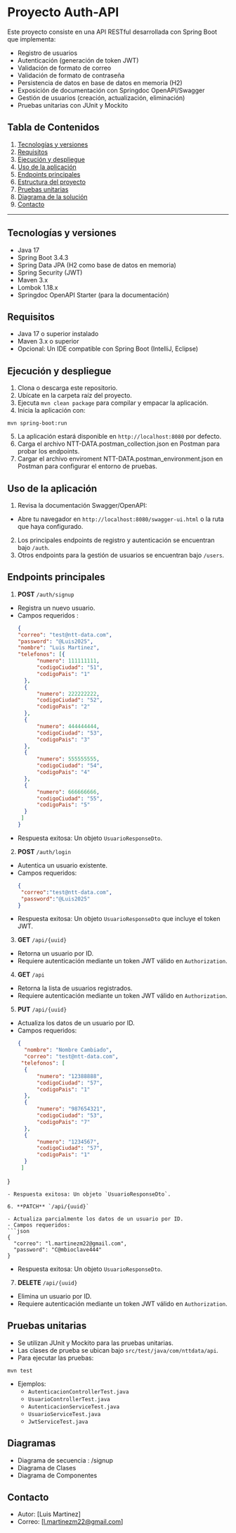 # Proyecto Auth-API

Este proyecto consiste en una API RESTful desarrollada con Spring Boot que implementa:

- Registro de usuarios
- Autenticación (generación de token JWT)
- Validación de formato de correo
- Validación de formato de contraseña
- Persistencia de datos en base de datos en memoria (H2)
- Exposición de documentación con Springdoc OpenAPI/Swagger
- Gestión de usuarios (creación, actualización, eliminación)
- Pruebas unitarias con JUnit y Mockito

## Tabla de Contenidos

1. [Tecnologías y versiones](#tecnologías-y-versiones)
2. [Requisitos](#requisitos)
3. [Ejecución y despliegue](#ejecución-y-despliegue)
4. [Uso de la aplicación](#uso-de-la-aplicación)
5. [Endpoints principales](#endpoints-principales)
6. [Estructura del proyecto](#estructura-del-proyecto)
7. [Pruebas unitarias](#pruebas-unitarias)
8. [Diagrama de la solución](#diagrama-de-la-solución)
9. [Contacto](#contacto)

---

## Tecnologías y versiones

- Java 17
- Spring Boot 3.4.3
- Spring Data JPA (H2 como base de datos en memoria)
- Spring Security (JWT)
- Maven 3.x
- Lombok 1.18.x
- Springdoc OpenAPI Starter (para la documentación)

## Requisitos

- Java 17 o superior instalado
- Maven 3.x o superior
- Opcional: Un IDE compatible con Spring Boot (IntelliJ, Eclipse)

## Ejecución y despliegue

1. Clona o descarga este repositorio.
2. Ubícate en la carpeta raíz del proyecto.
3. Ejecuta `mvn clean package` para compilar y empacar la aplicación.
4. Inicia la aplicación con:

`mvn spring-boot:run`

5. La aplicación estará disponible en `http://localhost:8080` por defecto.
6. Carga el archivo NTT-DATA.postman_collection.json en Postman para probar los endpoints.
7. Cargar el archivo enviroment NTT-DATA.postman_environment.json en Postman para configurar el entorno de pruebas.


## Uso de la aplicación

1. Revisa la documentación Swagger/OpenAPI:

- Abre tu navegador en `http://localhost:8080/swagger-ui.html` o la ruta que haya configurado.

2. Los principales endpoints de registro y autenticación se encuentran bajo `/auth`.
3. Otros endpoints para la gestión de usuarios se encuentran bajo `/users`.


## Endpoints principales

1. **POST** `/auth/signup`

- Registra un nuevo usuario.
- Campos requeridos :
  ```json
  {
  "correo": "test@ntt-data.com",
  "password": "@Luis2025",
  "nombre": "Luis Martinez",
  "telefonos": [{
        "numero": 111111111,
        "codigoCiudad": "51",
        "codigoPais": "1"
    },
    {
        "numero": 222222222,
        "codigoCiudad": "52",
        "codigoPais": "2"
    },
    {
        "numero": 444444444,
        "codigoCiudad": "53",
        "codigoPais": "3"
    },
    {
        "numero": 555555555,
        "codigoCiudad": "54",
        "codigoPais": "4"
    },
    {
        "numero": 666666666,
        "codigoCiudad": "55",
        "codigoPais": "5"
    }
   ]
  }

  ```
- Respuesta exitosa: Un objeto `UsuarioResponseDto`.

2. **POST** `/auth/login`

- Autentica un usuario existente.
- Campos requeridos:
  ```json
  {
   "correo":"test@ntt-data.com",
   "password":"@Luis2025"
  }
  ```
- Respuesta exitosa: Un objeto `UsuarioResponseDto` que incluye el token JWT.

3. **GET** `/api/{uuid}`

- Retorna un usuario por ID.
- Requiere autenticación mediante un token JWT válido en `Authorization`.

4. **GET** `/api`

- Retorna la lista de usuarios registrados.
- Requiere autenticación mediante un token JWT válido en `Authorization`.

5. **PUT** `/api/{uuid}`

- Actualiza los datos de un usuario por ID.
- Campos requeridos:
  ```json
  {
    "nombre": "Nombre Cambiado",
    "correo": "test@ntt-data.com",
   "telefonos": [
    {
        "numero": "12388888",
        "codigoCiudad": "57",
        "codigoPais": "1"
    },
    {
        "numero": "987654321",
        "codigoCiudad": "53",
        "codigoPais": "7"   
    },
    {
        "numero": "1234567",
        "codigoCiudad": "57",
        "codigoPais": "1"
    }
   ]
 }
  ```
- Respuesta exitosa: Un objeto `UsuarioResponseDto`.

6. **PATCH** `/api/{uuid}`

- Actualiza parcialmente los datos de un usuario por ID.
- Campos requeridos:
  ```json
  {
    "correo": "l.martinezm22@gmail.com",
    "password": "C@mbioclave444"
  }
  ```
- Respuesta exitosa: Un objeto `UsuarioResponseDto`.

7. **DELETE** `/api/{uuid}`

- Elimina un usuario por ID.
- Requiere autenticación mediante un token JWT válido en `Authorization`.

## Pruebas unitarias

- Se utilizan JUnit y Mockito para las pruebas unitarias.
- Las clases de prueba se ubican bajo `src/test/java/com/nttdata/api`.
- Para ejecutar las pruebas:

`mvn test`

- Ejemplos:
  - `AutenticacionControllerTest.java`
  - `UsuarioControllerTest.java`
  - `AutenticacionServiceTest.java`
  - `UsuarioServiceTest.java`
  - `JwtServiceTest.java`

## Diagramas

- Diagrama de secuencia : /signup
- Diagrama de Clases
- Diagrama de Componentes

## Contacto

- Autor: [Luis Martinez]
- Correo: [l.martinezm22@gmail.com]
